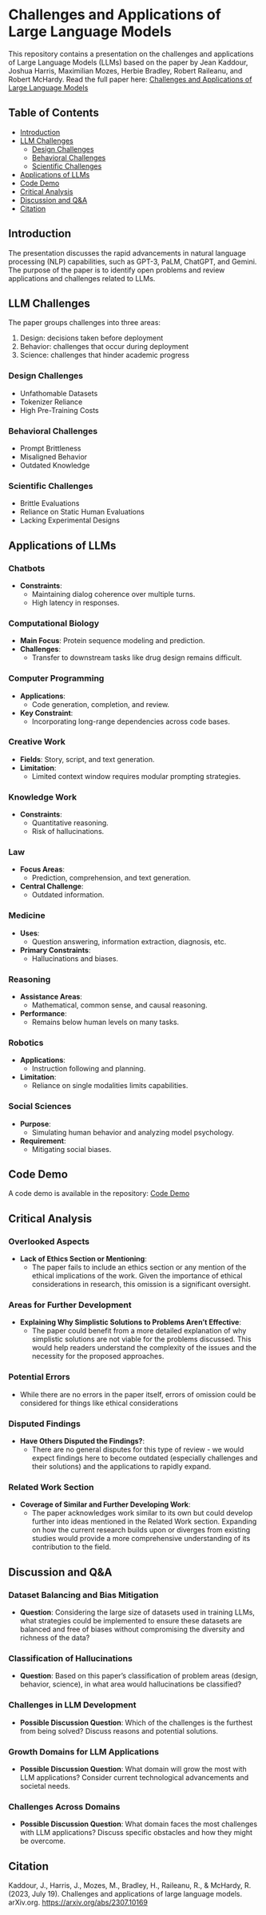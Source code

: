 # Challenges and Applications of Large Language Models

This repository contains a presentation on the challenges and applications of Large Language Models (LLMs) based on the paper by Jean Kaddour, Joshua Harris, Maximilian Mozes, Herbie Bradley, Robert Raileanu, and Robert McHardy. Read the full paper here: [Challenges and Applications of Large Language Models](https://arxiv.org/abs/2307.10169)

## Table of Contents

- [Introduction](#introduction)
- [LLM Challenges](#llm-challenges)
  - [Design Challenges](#design-challenges)
  - [Behavioral Challenges](#behavioral-challenges)
  - [Scientific Challenges](#scientific-challenges)
- [Applications of LLMs](#applications-of-llms)
- [Code Demo](#code-demo)
- [Critical Analysis](#critical-analysis)
- [Discussion and Q&A](#discussion-and-qa)
- [Citation](#citation)

## Introduction

The presentation discusses the rapid advancements in natural language processing (NLP) capabilities, such as GPT-3, PaLM, ChatGPT, and Gemini. The purpose of the paper is to identify open problems and review applications and challenges related to LLMs.

## LLM Challenges

The paper groups challenges into three areas:
1. Design: decisions taken before deployment
2. Behavior: challenges that occur during deployment
3. Science: challenges that hinder academic progress

### Design Challenges

- Unfathomable Datasets
- Tokenizer Reliance
- High Pre-Training Costs

### Behavioral Challenges

- Prompt Brittleness
- Misaligned Behavior
- Outdated Knowledge

### Scientific Challenges

- Brittle Evaluations
- Reliance on Static Human Evaluations
- Lacking Experimental Designs

## Applications of LLMs

### Chatbots

- **Constraints**: 
  - Maintaining dialog coherence over multiple turns.
  - High latency in responses.

### Computational Biology

- **Main Focus**: Protein sequence modeling and prediction.
- **Challenges**: 
  - Transfer to downstream tasks like drug design remains difficult.

### Computer Programming

- **Applications**: 
  - Code generation, completion, and review.
- **Key Constraint**: 
  - Incorporating long-range dependencies across code bases.

### Creative Work

- **Fields**: Story, script, and text generation.
- **Limitation**: 
  - Limited context window requires modular prompting strategies.

### Knowledge Work

- **Constraints**: 
  - Quantitative reasoning.
  - Risk of hallucinations.

### Law

- **Focus Areas**: 
  - Prediction, comprehension, and text generation.
- **Central Challenge**: 
  - Outdated information.

### Medicine

- **Uses**: 
  - Question answering, information extraction, diagnosis, etc.
- **Primary Constraints**: 
  - Hallucinations and biases.

### Reasoning

- **Assistance Areas**: 
  - Mathematical, common sense, and causal reasoning.
- **Performance**: 
  - Remains below human levels on many tasks.

### Robotics

- **Applications**: 
  - Instruction following and planning.
- **Limitation**: 
  - Reliance on single modalities limits capabilities.

### Social Sciences

- **Purpose**: 
  - Simulating human behavior and analyzing model psychology.
- **Requirement**: 
  - Mitigating social biases.


## Code Demo

A code demo is available in the repository: [Code Demo](https://github.com/sophiatannir/TTP_LLMs_review/blob/main/LLM_review.ipynb)

## Critical Analysis

### Overlooked Aspects

- **Lack of Ethics Section or Mentioning**: 
  - The paper fails to include an ethics section or any mention of the ethical implications of the work. Given the importance of ethical considerations in research, this omission is a significant oversight.

### Areas for Further Development

- **Explaining Why Simplistic Solutions to Problems Aren’t Effective**: 
  - The paper could benefit from a more detailed explanation of why simplistic solutions are not viable for the problems discussed. This would help readers understand the complexity of the issues and the necessity for the proposed approaches.

### Potential Errors

- While there are no errors in the paper itself, errors of omission could be considered for things like ethical considerations

### Disputed Findings

- **Have Others Disputed the Findings?**: 
  - There are no general disputes for this type of review - we would expect findings here to become outdated (especially challenges and their solutions) and the applications to rapidly expand.
  
### Related Work Section

- **Coverage of Similar and Further Developing Work**: 
  - The paper acknowledges work similar to its own but could develop further into ideas mentioned in the Related Work section. Expanding on how the current research builds upon or diverges from existing studies would provide a more comprehensive understanding of its contribution to the field.

## Discussion and Q&A

### Dataset Balancing and Bias Mitigation

- **Question**: Considering the large size of datasets used in training LLMs, what strategies could be implemented to ensure these datasets are balanced and free of biases without compromising the diversity and richness of the data?

### Classification of Hallucinations

- **Question**: Based on this paper’s classification of problem areas (design, behavior, science), in what area would hallucinations be classified?

### Challenges in LLM Development

- **Possible Discussion Question**: Which of the challenges is the furthest from being solved? Discuss reasons and potential solutions.

### Growth Domains for LLM Applications

- **Possible Discussion Question**: What domain will grow the most with LLM applications? Consider current technological advancements and societal needs.

### Challenges Across Domains

- **Possible Discussion Question**: What domain faces the most challenges with LLM applications? Discuss specific obstacles and how they might be overcome.

## Citation

Kaddour, J., Harris, J., Mozes, M., Bradley, H., Raileanu, R., & McHardy, R. (2023, July 19). Challenges and applications of large language models. arXiv.org. https://arxiv.org/abs/2307.10169
